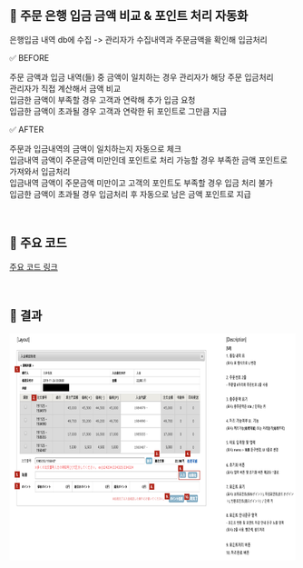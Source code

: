 <br>

## 📌 주문 은행 입금 금액 비교 & 포인트 처리 자동화

은행입금 내역 db에 수집 -> 관리자가 수집내역과 주문금액을 확인해 입금처리

✅ BEFORE

주문 금액과 입금 내역(들) 중 금액이 일치하는 경우 관리자가 해당 주문 입금처리    
관리자가 직접 계산해서 금액 비교   
입금한 금액이 부족할 경우 고객과 연락해 추가 입금 요청   
입금한 금액이 초과될 경우 고객과 연락한 뒤 포인트로 그만큼 지급    

✅ AFTER

주문과 입금내역의 금액이 일치하는지 자동으로 체크   
입금내역 금액이 주문금액 미만인데 포인트로 처리 가능할 경우 부족한 금액 포인트로 가져와서 입금처리   
입금내역 금액이 주문금액 미만이고 고객의 포인트도 부족할 경우 입금 처리 불가   
입금한 금액이 초과될 경우 입금처리 후 자동으로 남은 금액 포인트로 지급    


<br>

## 📌 주요 코드 

[주요 코드 링크](./Code)

<br>

## 📌 결과 

<img src="./Image/layout.png" width="700" height="400">
